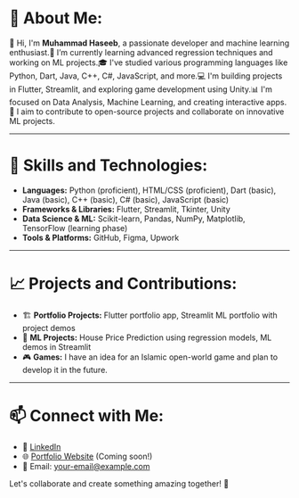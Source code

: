 # 💫 About Me:

👋 Hi, I'm **Muhammad Haseeb**, a passionate developer and machine learning enthusiast.🌱 I’m currently learning advanced regression techniques and working on ML projects.🎓 I've studied various programming languages like Python, Dart, Java, C++, C#, JavaScript, and more.💻 I'm building projects in Flutter, Streamlit, and exploring game development using Unity.📊 I'm focused on Data Analysis, Machine Learning, and creating interactive apps.🚀 I aim to contribute to open-source projects and collaborate on innovative ML projects.

---

# 🚀 Skills and Technologies:

- **Languages:** Python (proficient), HTML/CSS (proficient), Dart (basic), Java (basic), C++ (basic), C# (basic), JavaScript (basic)
- **Frameworks & Libraries:** Flutter, Streamlit, Tkinter, Unity
- **Data Science & ML:** Scikit-learn, Pandas, NumPy, Matplotlib, TensorFlow (learning phase)
- **Tools & Platforms:** GitHub, Figma, Upwork

---

# 📈 Projects and Contributions:

- 🏗️ **Portfolio Projects:** Flutter portfolio app, Streamlit ML portfolio with project demos
- 🤖 **ML Projects:** House Price Prediction using regression models, ML demos in Streamlit
- 🎮 **Games:** I have an idea for an Islamic open-world game and plan to develop it in the future.

---

# 📫 Connect with Me:

- 💼 [LinkedIn](https://www.linkedin.com/in/your-profile)
- 🌐 [Portfolio Website](https://your-portfolio.com) (Coming soon!)
- 📧 Email: [your-email@example.com](mailto\:your-email@example.com)

Let's collaborate and create something amazing together! 🚀

